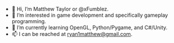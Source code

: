 - 👋 Hi, I’m Matthew Taylor or @xFumblez.
- 👀 I’m interested in game development and specifically gameplay programming.
- 🌱 I’m currently learning OpenGL, Python/Pygame, and C#/Unity.
- 📫 I can be reached at ryan1matthew@gmail.com.

<!---
xFumblez/xFumblez is a ✨ special ✨ repository because its `README.md` (this file) appears on your GitHub profile.
You can click the Preview link to take a look at your changes.
--->
